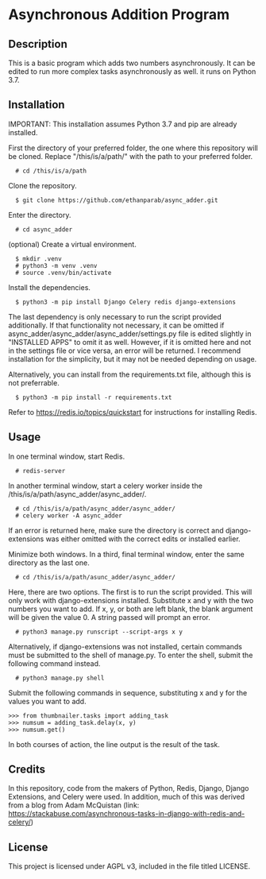 # Asynchronous Addition Program

## Description
This is a basic program which adds two numbers asynchronously. It can be edited to run more complex tasks asynchronously as well. it runs on Python 3.7.

## Installation
IMPORTANT: This installation assumes Python 3.7 and pip are already installed.


First the directory of your preferred folder, the one where this repository will be cloned. Replace "/this/is/a/path/" with the path to your preferred folder.
```console
  # cd /this/is/a/path
```

Clone the repository.
```console
  $ git clone https://github.com/ethanparab/async_adder.git
```

Enter the directory.
```console
  # cd async_adder
```

(optional) Create a virtual environment.
```console
  $ mkdir .venv
  # python3 -m venv .venv
  # source .venv/bin/activate
```

Install the dependencies.
```console
  $ python3 -m pip install Django Celery redis django-extensions
```
The last dependency is only necessary to run the script provided additionally. If that functionality not necessary, it can be omitted if async_adder/async_adder/async_adder/settings.py file is edited slightly in "INSTALLED APPS" to omit it as well. However, if it is omitted here and not in the settings file or vice versa, an error will be returned. I recommend installation for the simplicity, but it may not be needed depending on usage.

Alternatively, you can install from the requirements.txt file, although this is not preferrable.
```console
  $ python3 -m pip install -r requirements.txt
```

Refer to https://redis.io/topics/quickstart for instructions for installing Redis.

## Usage

In one terminal window, start Redis.
```console
  # redis-server
```

In another terminal window, start a celery worker inside the /this/is/a/path/async_adder/async_adder/.
```console
  # cd /this/is/a/path/async_adder/async_adder/
  # celery worker -A async_adder
```
If an error is returned here, make sure the directory is correct and django-extensions was either omitted with the correct edits or installed earlier.

Minimize both windows. In a third, final terminal window, enter the same directory as the last one.
```console
  # cd /this/is/a/path/asunc_adder/async_adder/
```

Here, there are two options. The first is to run the script provided. This will only work with django-extensions installed. Substitute x and y with the two numbers you want to add. If x, y, or both are left blank, the blank argument will be given the value 0. A string passed will prompt an error.
```console
  # python3 manage.py runscript --script-args x y
```

Alternatively, if django-extensions was not installed, certain commands must be submitted to the shell of manage.py. To enter the shell, submit the following command instead.
```console
  # python3 manage.py shell
```

Submit the following commands in sequence, substituting x and y for the values you want to add. 
```pycon
>>> from thumbnailer.tasks import adding_task
>>> numsum = adding_task.delay(x, y)
>>> numsum.get()
```

In both courses of action, the line output is the result of the task.

## Credits
In this repository, code from the makers of Python, Redis, Django, Django Extensions, and Celery were used. In addition, much of this was derived from a blog from Adam McQuistan (link: https://stackabuse.com/asynchronous-tasks-in-django-with-redis-and-celery/)

## License
This project is licensed under AGPL v3, included in the file titled LICENSE.
